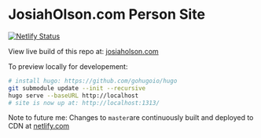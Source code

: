 # JosiahOlson.com Person Site

[![Netlify Status](https://api.netlify.com/api/v1/badges/3ddf01df-ba7a-438c-b70a-4c593256bdd6/deploy-status)](https://app.netlify.com/sites/sad-ptolemy-a395bd/deploys)

View live build of this repo at: [josiaholson.com](https://josiaholson.com/)

To preview locally for developement:

```bash
# install hugo: https://github.com/gohugoio/hugo
git submodule update --init --recursive
hugo serve --baseURL http://localhost
# site is now up at: http://localhost:1313/
```


Note to future me:
Changes to `master`are continuously built and deployed to CDN at [netlify.com](https://app.netlify.com/sites/sad-ptolemy-a395bd/overview)

